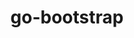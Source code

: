 ---
title: "go-bootstrap"
layout: cache
categories: [package, develop-2025-04-13]
meta: {"compilers": ["none"], "num_specs": 4, "num_specs_by_stack": {"developer-tools-aarch64-linux-gnu": 1, "developer-tools-darwin": 1, "developer-tools-x86_64_v3-linux-gnu": 1, "hep": 1, "root": 4}, "oss": ["centos7", "rhel8", "sequoia", "ubuntu22.04"], "platforms": ["darwin", "linux"], "stacks": ["developer-tools-aarch64-linux-gnu", "developer-tools-darwin", "developer-tools-x86_64_v3-linux-gnu", "hep", "root"], "targets": ["aarch64", "x86_64_v3"], "versions": ["1.22.12"]}
spec_details: [{"compiler": "none", "hash": "bcsik5rsnegxgfoy3kw6htidlh65xj2p", "os": "sequoia", "platform": "darwin", "size": "-", "stacks": ["developer-tools-darwin", "root"], "target": "aarch64", "variants": ["build_system=generic"], "versions": ["1.22.12"]}, {"compiler": "none", "hash": "dnsdgfmhm7ms6xe3qurp2y7jflk5zzzt", "os": "ubuntu22.04", "platform": "linux", "size": "-", "stacks": ["hep", "root"], "target": "x86_64_v3", "variants": ["build_system=generic"], "versions": ["1.22.12"]}, {"compiler": "none", "hash": "huhvmzyijbod5qagz7qhh7noq4rzoomm", "os": "rhel8", "platform": "linux", "size": "-", "stacks": ["developer-tools-aarch64-linux-gnu", "root"], "target": "aarch64", "variants": ["build_system=generic"], "versions": ["1.22.12"]}, {"compiler": "none", "hash": "llf3hnllfmuwm7hf5kkznd4lljl4yfjg", "os": "centos7", "platform": "linux", "size": "-", "stacks": ["developer-tools-x86_64_v3-linux-gnu", "root"], "target": "x86_64_v3", "variants": ["build_system=generic"], "versions": ["1.22.12"]}]
---